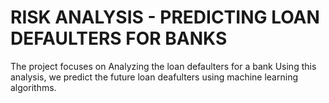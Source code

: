 # RISK ANALYSIS - PREDICTING LOAN DEFAULTERS FOR BANKS

The project focuses on Analyzing the loan defaulters for a bank
Using this analysis, we predict the future loan deafulters using machine learning algorithms.
